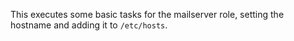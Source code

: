 This executes some basic tasks for the mailserver role, setting the hostname and adding it to `/etc/hosts`.
